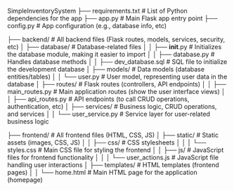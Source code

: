 SimpleInventorySystem
├── requirements.txt              # List of Python dependencies for the app
├── app.py                        # Main Flask app entry point
├── config.py                     # App configuration (e.g., database info, etc)

├── backend/                      # All backend files (Flask routes, models, services, security, etc)
│   ├── database/                 # Database-related files 
│   │   ├── __init__.py           # Initializes the database module, making it easier to import
│   │   ├── database.py           # Handles database methods
│   │   ├── dev_database.sql      # SQL file to initialize the development database
│   ├── models/                   # Data models (database entities/tables)
│   │   └── user.py               # User model, representing user data in the database
│   ├── routes/                   # Flask routes (controllers, API endpoints)
│   │   ├── main_routes.py        # Main application routes (show the user interface views)
│   │   ├── api_routes.py         # API endpoints (to call CRUD operations, authentication, etc)
│   ├── services/                 # Business logic, CRUD operations, and services
│   │   └── user_service.py       # Service layer for user-related business logic

├── frontend/                     # All frontend files (HTML, CSS, JS)
│   ├── static/                   # Static assets (images, CSS, JS)
│   │   ├── css/                  # CSS stylesheets
│   │   │   └── styles.css        # Main CSS file for styling the frontend
│   │   ├── js/                   # JavaScript files for frontend functionality
│   │   │   └── user_actions.js   # JavaScript file handling user interactions
│   ├── templates/                # HTML templates (frontend pages)
│   │   └── home.html             # Main HTML page for the application (homepage)
